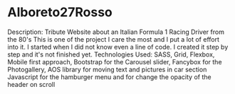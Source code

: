 # Alboreto27Rosso

Description:
Tribute Website about an Italian Formula 1 Racing Driver from the 80's
This is one of the project I care the most and I put a lot of effort into it.
I started when I did not know even a line of code.
I created it step by step and it's not finished yet.
Technologies Used:
SASS, Grid, Flexbox, Mobile first approach, Bootstrap for the Carousel slider, Fancybox for the Photogallery, AOS library for moving text and pictures in car section
Javascript for the hamburger menu and for change the opacity of the header on scroll

